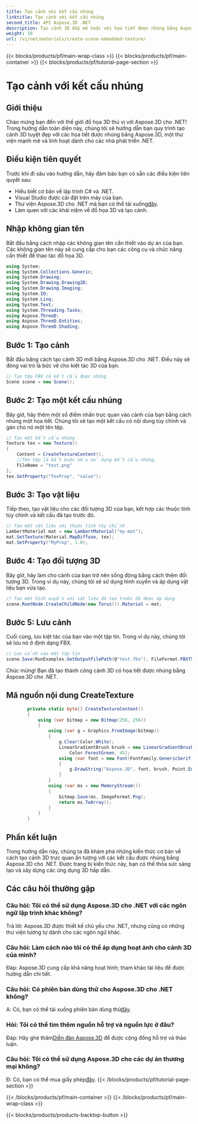```yaml
---
title: Tạo cảnh với kết cấu nhúng
linktitle: Tạo cảnh với kết cấu nhúng
second_title: API Aspose.3D .NET
description: Tạo cảnh 3D đầy mê hoặc với họa tiết được nhúng bằng Aspose.3D cho .NET. Hãy làm theo hướng dẫn từng bước của chúng tôi để có kết quả tuyệt vời.
weight: 10
url: /vi/net/materials/create-scene-embedded-texture/
---
```


{{< blocks/products/pf/main-wrap-class >}}
{{< blocks/products/pf/main-container >}}
{{< blocks/products/pf/tutorial-page-section >}}

# Tạo cảnh với kết cấu nhúng

## Giới thiệu
Chào mừng bạn đến với thế giới đồ họa 3D thú vị với Aspose.3D cho .NET! Trong hướng dẫn toàn diện này, chúng tôi sẽ hướng dẫn bạn quy trình tạo cảnh 3D tuyệt đẹp với các họa tiết được nhúng bằng Aspose.3D, một thư viện mạnh mẽ và linh hoạt dành cho các nhà phát triển .NET.
## Điều kiện tiên quyết
Trước khi đi sâu vào hướng dẫn, hãy đảm bảo bạn có sẵn các điều kiện tiên quyết sau:
- Hiểu biết cơ bản về lập trình C# và .NET.
- Visual Studio được cài đặt trên máy của bạn.
- Thư viện Aspose.3D cho .NET mà bạn có thể tải xuống[đây](https://releases.aspose.com/3d/net/).
- Làm quen với các khái niệm về đồ họa 3D và tạo cảnh.
## Nhập không gian tên
Bắt đầu bằng cách nhập các không gian tên cần thiết vào dự án của bạn. Các không gian tên này sẽ cung cấp cho bạn các công cụ và chức năng cần thiết để thao tác đồ họa 3D.
```csharp
using System;
using System.Collections.Generic;
using System.Drawing;
using System.Drawing.Drawing2D;
using System.Drawing.Imaging;
using System.IO;
using System.Linq;
using System.Text;
using System.Threading.Tasks;
using Aspose.ThreeD;
using Aspose.ThreeD.Entities;
using Aspose.ThreeD.Shading;
```
## Bước 1: Tạo cảnh
Bắt đầu bằng cách tạo cảnh 3D mới bằng Aspose.3D cho .NET. Điều này sẽ đóng vai trò là bức vẽ cho kiệt tác 3D của bạn.
```csharp
// Tạo tệp FBX có kết cấu được nhúng
Scene scene = new Scene();
```
## Bước 2: Tạo một kết cấu nhúng
Bây giờ, hãy thêm một số điểm nhấn trực quan vào cảnh của bạn bằng cách nhúng một họa tiết. Chúng tôi sẽ tạo một kết cấu có nội dung tùy chỉnh và gán cho nó một tên tệp.
```csharp
// Tạo một kết cấu nhúng
Texture tex = new Texture()
{
    Content = CreateTextureContent(),
    //Tên tệp là bắt buộc nếu sử dụng kết cấu nhúng.
    FileName = "test.png"
};
tex.SetProperty("TexProp", "value");
```
## Bước 3: Tạo vật liệu
Tiếp theo, tạo vật liệu cho các đối tượng 3D của bạn, kết hợp các thuộc tính tùy chỉnh và kết cấu đã tạo trước đó.
```csharp
// Tạo một vật liệu với thuộc tính tùy chỉnh
LambertMaterial mat = new LambertMaterial("my-mat");
mat.SetTexture(Material.MapDiffuse, tex);
mat.SetProperty("MyProp", 1.0);
```
## Bước 4: Tạo đối tượng 3D
Bây giờ, hãy làm cho cảnh của bạn trở nên sống động bằng cách thêm đối tượng 3D. Trong ví dụ này, chúng tôi sẽ sử dụng hình xuyến và áp dụng vật liệu bạn vừa tạo.
```csharp
// Tạo một hình xuyến với vật liệu đã tạo trước đó được áp dụng
scene.RootNode.CreateChildNode(new Torus()).Material = mat;
```
## Bước 5: Lưu cảnh
Cuối cùng, lưu kiệt tác của bạn vào một tập tin. Trong ví dụ này, chúng tôi sẽ lưu nó ở định dạng FBX.
```csharp
// Lưu cảnh vào một tập tin
scene.Save(RunExamples.GetOutputFilePath(@"test.fbx"), FileFormat.FBX7500ASCII);
```
Chúc mừng! Bạn đã tạo thành công cảnh 3D có họa tiết được nhúng bằng Aspose.3D cho .NET.
## Mã nguồn nội dung CreateTexture
```csharp
        private static byte[] CreateTextureContent()
        {
            using (var bitmap = new Bitmap(256, 256))
            {
                using (var g = Graphics.FromImage(bitmap))
                {
                    g.Clear(Color.White);
                    LinearGradientBrush brush = new LinearGradientBrush(new Rectangle(0, 0, 128, 128), Color.Moccasin,
                        Color.ForestGreen, 45);
                    using (var font = new Font(FontFamily.GenericSerif, 40))
                    {
                        g.DrawString("Aspose.3D", font, brush, Point.Empty);
                    }
                }
                using (var ms = new MemoryStream())
                {
                    bitmap.Save(ms, ImageFormat.Png);
                    return ms.ToArray();
                }
            }
        }
```
## Phần kết luận
Trong hướng dẫn này, chúng ta đã khám phá những kiến thức cơ bản về cách tạo cảnh 3D trực quan ấn tượng với các kết cấu được nhúng bằng Aspose.3D cho .NET. Được trang bị kiến thức này, bạn có thể thỏa sức sáng tạo và xây dựng các ứng dụng 3D hấp dẫn.

## Các câu hỏi thường gặp

### Câu hỏi: Tôi có thể sử dụng Aspose.3D cho .NET với các ngôn ngữ lập trình khác không?
Trả lời: Aspose.3D được thiết kế chủ yếu cho .NET, nhưng cũng có những thư viện tương tự dành cho các ngôn ngữ khác.
### Câu hỏi: Làm cách nào tôi có thể áp dụng hoạt ảnh cho cảnh 3D của mình?
Đáp: Aspose.3D cung cấp khả năng hoạt hình; tham khảo tài liệu để được hướng dẫn chi tiết.
### Câu hỏi: Có phiên bản dùng thử cho Aspose.3D cho .NET không?
 A: Có, bạn có thể tải xuống phiên bản dùng thử[đây](https://releases.aspose.com/).
### Hỏi: Tôi có thể tìm thêm nguồn hỗ trợ và nguồn lực ở đâu?
 Đáp: Hãy ghé thăm[Diễn đàn Aspose.3D](https://forum.aspose.com/c/3d/18) để được cộng đồng hỗ trợ và thảo luận.
### Câu hỏi: Tôi có thể sử dụng Aspose.3D cho các dự án thương mại không?
 Đ: Có, bạn có thể mua giấy phép[đây](https://purchase.aspose.com/buy).
{{< /blocks/products/pf/tutorial-page-section >}}

{{< /blocks/products/pf/main-container >}}
{{< /blocks/products/pf/main-wrap-class >}}

{{< blocks/products/products-backtop-button >}}
